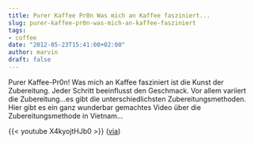 ```yaml
---
title: Purer Kaffee Pr0n Was mich an Kaffee fasziniert...
slug: purer-kaffee-pr0n-was-mich-an-kaffee-fasziniert
tags:
- coffee
date: "2012-05-23T15:41:00+02:00"
author: marvin
draft: false
---
```

Purer Kaffee-Pr0n! Was mich an Kaffee fasziniert ist die Kunst der
Zubereitung. Jeder Schritt beeinflusst den Geschmack. Vor allem variiert
die Zubereitung...es gibt die unterschiedlichsten Zubereitungsmethoden.
Hier gibt es ein ganz wunderbar gemachtes Video über die
Zubereitungsmethode in Vietnam...

{{< youtube X4kyojtHJb0   >}}
([via](http://www.kraftfuttermischwerk.de/blogg/?p=36976))